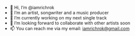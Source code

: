 - 👋 Hi, I’m @iamrichrok
- 👀 I’m an artist, songwriter and a music producer
- 🌱 I’m currently working on my next single track
- 💞️ I’m looking forward to collaborate with other artists soon
- 📫 You can reach me via my email: iamrichrok@gmail.com

<!---
iamrichrok/iamrichrok is a ✨ special ✨ repository because its `README.md` (this file) appears on your GitHub profile.
You can click the Preview link to take a look at your changes.
--->
